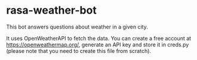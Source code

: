 # rasa-weather-bot

This bot answers questions about weather in a given city.

It uses OpenWeatherAPI to fetch the data. You can create a free account at https://openweathermap.org/, generate an API key and store it in creds.py (please note that you need to create this file from scratch).
